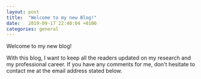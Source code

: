 ```yaml
---
layout: post
title:  "Welcome to my new Blog!"
date:   2019-09-17 22:40:04 +0100
categories: general
---
```


Welcome to my new blog!

With this blog, I want to keep all the readers updated on my research and my professional career. If you have any comments for me, don't hesitate to contact me at the email address stated below.
